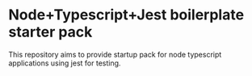 # Node+Typescript+Jest boilerplate starter pack
This repository aims to provide startup pack for node typescript applications using jest for testing.